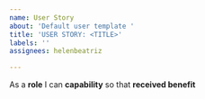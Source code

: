 ```yaml
---
name: User Story
about: 'Default user template '
title: 'USER STORY: <TITLE>'
labels: ''
assignees: helenbeatriz

---
```


As a **role** I can **capability** so that **received benefit**
